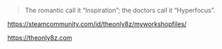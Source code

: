 > The romantic call it “Inspiration”; the doctors call it “Hyperfocus”.

https://steamcommunity.com/id/theonly8z/myworkshopfiles/

https://theonly8z.com

<!---
TheOnly8Z/TheOnly8Z is a ✨ special ✨ repository because its `README.md` (this file) appears on your GitHub profile.
You can click the Preview link to take a look at your changes.
--->
